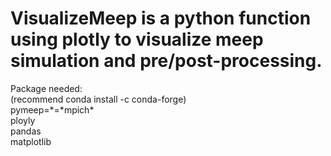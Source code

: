 # VisualizeMeep is a python function using plotly to visualize meep simulation and pre/post-processing.
Package needed:  
(recommend conda install -c conda-forge)  
pymeep=\*=\*mpich\*  
ployly  
pandas  
matplotlib  
